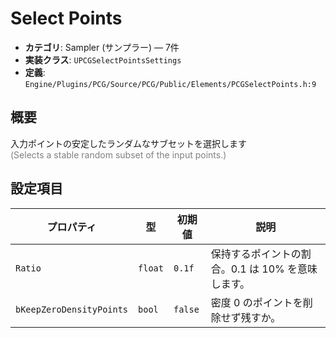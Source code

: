# Select Points

- **カテゴリ**: Sampler (サンプラー) — 7件
- **実装クラス**: `UPCGSelectPointsSettings`
- **定義**: `Engine/Plugins/PCG/Source/PCG/Public/Elements/PCGSelectPoints.h:9`

## 概要

入力ポイントの安定したランダムなサブセットを選択します<br><span style='color:gray'>(Selects a stable random subset of the input points.)</span>

## 設定項目


| プロパティ | 型 | 初期値 | 説明 |
| --- | --- | --- | --- |
| `Ratio` | `float` | `0.1f` | 保持するポイントの割合。0.1 は 10% を意味します。 |
| `bKeepZeroDensityPoints` | `bool` | `false` | 密度 0 のポイントを削除せず残すか。 |
